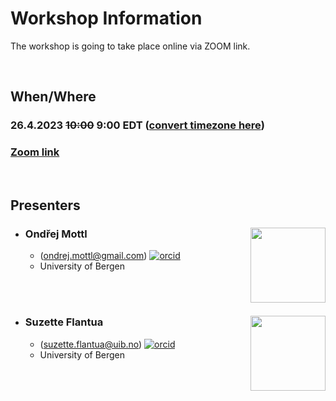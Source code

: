 Workshop Information
================

The workshop is going to take place online via ZOOM link.

<br>

## When/Where

### **26.4.2023 ~~10:00~~ 9:00 EDT** ([convert timezone here](https://dateful.com/convert/est-edt-eastern-time?t=9))

### [**Zoom link**](https://psu.zoom.us/j/99502354850?pwd=YW5lUFF2K0hjKzhuVGZRenVsZzBTQT09)

<br>

## Presenters

-   ### Ondřej Mottl <img src="https://www.uib.no/sites/w3.uib.no/files/styles/user_thumbnail/public/pictures/picture-396270-1579792833.jpg?itok=hez3oHo-" align="right" width="120" />

    -   (ondrej.mottl@gmail.com) [![orcid](https://img.shields.io/badge/orcid-0000--0002--9796--5081-brightgreen.svg)](https://orcid.org/0000-0002-9796-5081)
    -   University of Bergen

<br>

<br>

-   ### Suzette Flantua <img src="https://www.uib.no/sites/w3.uib.no/files/styles/user_thumbnail/public/pictures/picture-388168-1536217906.jpg?itok=yqGLK7Kg" align="right" width="120" />

    -   (suzette.flantua@uib.no) [![orcid](https://img.shields.io/badge/orcid-0000--0001--6526--3037-brightgreen.svg)](https://orcid.org/0000-0001-6526-3037)
    -   University of Bergen
